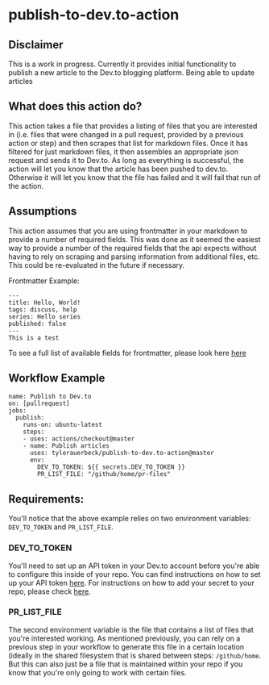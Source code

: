 # publish-to-dev.to-action

## Disclaimer

This is a work in progress. Currently it provides initial functionality to publish a new article to the Dev.to blogging platform. Being able to update articles 

## What does this action do?

This action takes a file that provides a listing of files that you are interested in (i.e. files that were changed in a pull request, provided by a previous action or step) and then scrapes that list for markdown files. Once it has filtered for just markdown files, it then assembles an appropriate json request and sends it to Dev.to. As long as everything is successful, the action will let you know that the article has been pushed to dev.to. Otherwise it will let you know that the file has failed and it will fail that run of the action.

## Assumptions

This action assumes that you are using frontmatter in your markdown to provide a number of required fields. This was done as it seemed the easiest way to provide a number of the required fields that the api expects without having to rely on scraping and parsing information from additional files, etc. This could be re-evaluated in the future if necessary.

Frontmatter Example:
```
---
title: Hello, World!
tags: discuss, help
series: Hello series
published: false
---
This is a test
```

To see a full list of available fields for frontmatter, please look here [here](https://docs.dev.to/api/#tag/articles/paths/~1articles/post)

## Workflow Example
```
name: Publish to Dev.to
on: [pullrequest]
jobs:
  publish:
    runs-on: ubuntu-latest
    steps:
    - uses: actions/checkout@master
    - name: Publish articles 
      uses: tylerauerbeck/publish-to-dev.to-action@master
      env:
        DEV_TO_TOKEN: ${{ secrets.DEV_TO_TOKEN }}
        PR_LIST_FILE: "/github/home/pr-files"
```
## Requirements:

You'll notice that the above example relies on two environment variables: `DEV_TO_TOKEN` and `PR_LIST_FILE`. 

### DEV_TO_TOKEN
You'll need to set up an API token in your Dev.to account before you're able to configure this inside of your repo. You can find instructions on how to set up your API token [here](https://docs.dev.to/api/#section/Authentication). For instructions on how to add your secret to your repo, please check [here](https://help.github.com/en/articles/virtual-environments-for-github-actions#creating-and-using-secrets-encrypted-variables).

### PR_LIST_FILE
The second environment variable is the file that contains a list of files that you're interested working. As mentioned previously, you can rely on a previous step in your workflow to generate this file in a certain location (ideally in the shared filesystem that is shared between steps: `/github/home`. But this can also just be a file that is maintained within your repo if you know that you're only going to work with certain files.
